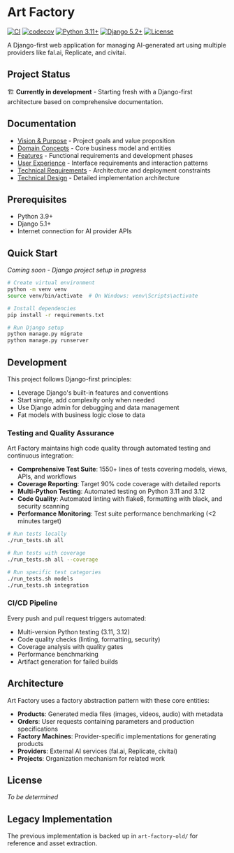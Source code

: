 # Art Factory

[![CI](https://github.com/bendavieshe3/art-factory/actions/workflows/django.yml/badge.svg)](https://github.com/bendavieshe3/art-factory/actions/workflows/django.yml)
[![codecov](https://codecov.io/gh/bendavieshe3/art-factory/branch/main/graph/badge.svg)](https://codecov.io/gh/bendavieshe3/art-factory)
[![Python 3.11+](https://img.shields.io/badge/python-3.11+-blue.svg)](https://www.python.org/downloads/)
[![Django 5.2+](https://img.shields.io/badge/django-5.2+-green.svg)](https://www.djangoproject.com/)
[![License](https://img.shields.io/badge/license-TBD-lightgrey.svg)](LICENSE)

A Django-first web application for managing AI-generated art using multiple providers like fal.ai, Replicate, and civitai.

## Project Status

🏗️ **Currently in development** - Starting fresh with a Django-first architecture based on comprehensive documentation.

## Documentation

- [Vision & Purpose](docs/vision.md) - Project goals and value proposition
- [Domain Concepts](docs/concepts.md) - Core business model and entities  
- [Features](docs/features.md) - Functional requirements and development phases
- [User Experience](docs/ux.md) - Interface requirements and interaction patterns
- [Technical Requirements](docs/requirements.md) - Architecture and deployment constraints
- [Technical Design](docs/design.md) - Detailed implementation architecture

## Prerequisites

- Python 3.9+
- Django 5.1+
- Internet connection for AI provider APIs

## Quick Start

*Coming soon - Django project setup in progress*

```bash
# Create virtual environment
python -m venv venv
source venv/bin/activate  # On Windows: venv\Scripts\activate

# Install dependencies
pip install -r requirements.txt

# Run Django setup
python manage.py migrate
python manage.py runserver
```

## Development

This project follows Django-first principles:
- Leverage Django's built-in features and conventions
- Start simple, add complexity only when needed
- Use Django admin for debugging and data management
- Fat models with business logic close to data

### Testing and Quality Assurance

Art Factory maintains high code quality through automated testing and continuous integration:

- **Comprehensive Test Suite**: 1550+ lines of tests covering models, views, APIs, and workflows
- **Coverage Reporting**: Target 90% code coverage with detailed reports
- **Multi-Python Testing**: Automated testing on Python 3.11 and 3.12
- **Code Quality**: Automated linting with flake8, formatting with black, and security scanning
- **Performance Monitoring**: Test suite performance benchmarking (<2 minutes target)

```bash
# Run tests locally
./run_tests.sh all

# Run tests with coverage
./run_tests.sh all --coverage

# Run specific test categories  
./run_tests.sh models
./run_tests.sh integration
```

### CI/CD Pipeline

Every push and pull request triggers automated:
- Multi-version Python testing (3.11, 3.12)
- Code quality checks (linting, formatting, security)
- Coverage analysis with quality gates
- Performance benchmarking
- Artifact generation for failed builds

## Architecture

Art Factory uses a factory abstraction pattern with these core entities:
- **Products**: Generated media files (images, videos, audio) with metadata
- **Orders**: User requests containing parameters and production specifications
- **Factory Machines**: Provider-specific implementations for generating products
- **Providers**: External AI services (fal.ai, Replicate, civitai)
- **Projects**: Organization mechanism for related work

## License

*To be determined*

## Legacy Implementation

The previous implementation is backed up in `art-factory-old/` for reference and asset extraction.